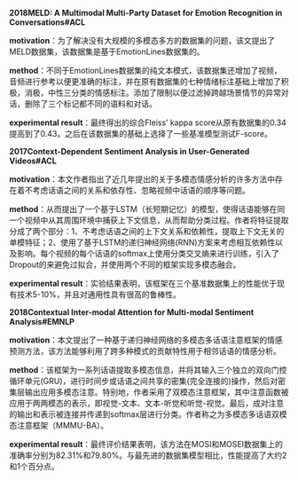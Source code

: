 **2018MELD: A Multimodal Multi-Party Dataset for Emotion Recognition in Conversations\#ACL**

**motivation**：为了解决没有大规模的多模态多方的数据集的问题，该文提出了MELD数据集，该数据集是基于EmotionLines数据集的。

**method**：不同于EmotionLines数据集的纯文本模式，该数据集还增加了视频，音频进行参考以便更准确的标注，并在原有数据集的七种情绪标注基础上增加了积极，消极，中性三分类的情感标注。添加了限制以便过滤掉跨越场景情节的异常对话，删除了三个标记都不同的语料和对话。

**experimental result**：最终得出的综合Fleiss’ kappa score从原有数据集的0.34提高到了0.43。之后在该数据集的基础上选择了一些基准模型测试F-score。

**2017Context-Dependent Sentiment Analysis in User-Generated Videos#ACL**

**motivation**：本文作者指出了近几年提出的关于多模态情感分析的许多方法中存在着不考虑话语之间的关系和依存性、忽略视频中话语的顺序等问题。

**method**：从而提出了一个基于LSTM（长短期记忆）的模型，使得话语能够在同一个视频中从其周围环境中捕获上下文信息，从而帮助分类过程。作者将特征提取分成了两个部分：1、不考虑话语之间的上下文关系和依赖性，提取上下文无关的单模特征；2、使用了基于LSTM的递归神经网络(RNN)方案来考虑相互依赖性以及影响。每个视频的每个话语的softmax上使用分类交叉熵来进行训练，引入了Dropout的来避免过拟合，并使用两个不同的框架实现多模态融合。

**experimental result**：实验结果表明，该框架在三个基准数据集上的性能优于现有技术5-10%，并且对通用性具有很高的鲁棒性。

**2018Contextual Inter-modal Attention for Multi-modal Sentiment Analysis#EMNLP**

**motivation**：本文提出了一种基于递归神经网络的多模态多话语注意框架的情感预测方法，该方法能够利用了跨多种模式的贡献特性用于相邻话语的情感分析。

**method**：该框架为一系列话语提取多模态信息，并将其输入三个独立的双向门控循环单元(GRU)，进行时间步或话语之间共享的密集(完全连接的)操作，然后对密集层输出应用多模态注意。特别地，作者采用了双模态注意框架，其中注意函数被应用于两两模态的表示，即视觉-文本、文本-听觉和听觉-视觉。最后，成对注意的输出和表示被连接并传递到softmax层进行分类。作者称之为多模态多话语双模态注意框架（MMMU-BA）。

**experimental result**：最终评价结果表明，该方法在MOSI和MOSEI数据集上的准确率分别为82.31%和79.80%。与最先进的数据集模型相比，性能提高了大约2和1个百分点。